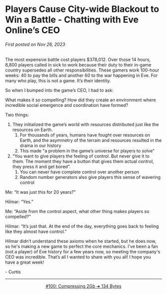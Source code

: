 # Players Cause City-wide Blackout to Win a Battle - Chatting with Eve Online’s CEO

###### First posted on Nov 26, 2023

The most expensive battle cost players $378,012. Over those 14 hours, 8,800 players called in sick to work because their duty to their in-game country supersedes all other responsibilities. These gamers work 100-hour weeks: 40 to pay the bills and another 60 to the war happening in Eve. For many who play, this is not a game. It’s their identity.

So when I bumped into the game’s CEO, I had to ask:

What makes it so compelling? How did they create an environment where incredible social emergence and coordination have formed?

Two things:

1. They initialized the game’s world with resources distributed just like the resources on Earth.
    1. For thousands of years, humans have fought over resources on Earth, and the asymmetry of the terrain and resources resulted in the drama in our history
    2. This made "a problem in the game’s universe for players to solve”
2. “You want to give players the feeling of control. But never give it to them. The moment they have a button that gives them actual control, they press it and get bored”.
    1. You can never have complete control over another person
    2. Random number generators also give players this sense of wavering control

Me: “It was just this for 20 years?”

Hilmar: “Yes.”

Me: “Aside from the control aspect, what other thing makes players so compelled?”

Hilmar: “It’s just that. At the end of the day, everything goes back to feeling like they almost have control.”

Hilmar didn’t understand these axioms when he started, but he does now, so he's making a new game to perfect the core mechanics. I’ve been a fan (not a player) of Eve history for a few years now, so meeting the company's CEO was incredible. That’s all I wanted to share with you all! I hope you have a great week!
 

\- Curtis

<!--START OF FOOTER-->
<hr style="margin-top:9px;height:1px;border: 0;background-image: linear-gradient(to right, rgba(0, 0, 0, 0.0), rgba(0, 0, 0, 0.5),rgba(0, 0, 0, 0.0));">
<!--START OF ISSUE NAVIGATION LINKS-->
<p align="center"><a href='100_compressing_2Gb_to_134_bytes.md'>#100: Compressing 2Gb ➜ 134 Bytes</a></p>
<!--START OF ISSUE NAVIGATION LINKS-->
<!--END OF FOOTER-->

